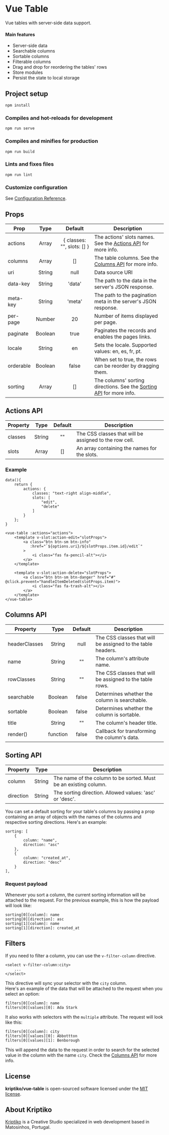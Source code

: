# Vue Table

Vue tables with server-side data support.

#### Main features

 - Server-side data
 - Searchable columns
 - Sortable columns
 - Filterable columns
 - Drag and drop for reordering the tables' rows
 - Store modules
 - Persist the state to local storage


## Project setup
```
npm install
```

### Compiles and hot-reloads for development
```
npm run serve
```

### Compiles and minifies for production
```
npm run build
```

### Lints and fixes files
```
npm run lint
```

### Customize configuration
See [Configuration Reference](https://cli.vuejs.org/config/).


## Props

| Prop      | Type    | Default                    | Description                                                                            |
|-----------|:-------:|:--------------------------:|----------------------------------------------------------------------------------------|
| actions   | Array   | { classes: "", slots: [] } | The actions' slots names. See the [Actions API](#actions-api) for more info.           |
| columns   | Array   | []                         | The table columns. See the [Columns API](#columns-api) for more info.                  |
| uri       | String  | null                       | Data source URI                                                                        |
| data-key  | String  | 'data'                     | The path to the data in the server's JSON response.                                    |
| meta-key  | String  | 'meta'                     | The path to the pagination meta in the server's JSON response.                         |
| per-page  | Number  | 20                         | Number of items displayed per page.                                                    |
| paginate  | Boolean | true                       | Paginates the records and enables the pages links.                                     |
| locale    | String  | en                         | Sets the locale. Supported values: en, es, fr, pt.                                     |
| orderable | Boolean | false                      | When set to true, the rows can be reorder by dragging them.                            |
| sorting   | Array   | []                         | The columns' sorting directions. See the [Sorting API](#sorting-api) for more info.    |


## Actions API

| Property  | Type      | Default | Description                                                    | 
|-----------|:---------:|:-------:|----------------------------------------------------------------|
| classes   | String    | ""      | The CSS classes that will be assigned to the row cell.         |
| slots     | Array     | []      | An array containing the names for the slots.                   |

### Example
```
data(){
    return {
        actions: {
            classes: "text-right align-middle",
            slots: [
                "edit",
                "delete"
            ]
        }
    };
}
```

```
<vue-table :actions="actions">
    <template v-slot:action-edit="slotProps">
        <a class="btn btn-sm btn-info"
           :href="`${options.uri}/${slotProps.item.id}/edit`"
        >
            <i class="fas fa-pencil-alt"></i>
        </a>
    </template>

    <template v-slot:action-delete="slotProps">
        <a class="btn btn-sm btn-danger" href="#" @click.prevent="handleItemDeleted(slotProps.item)">
            <i class="fas fa-trash-alt"></i>
        </a>
    </template>
</vue-table>
```


## Columns API

| Property      | Type     | Default | Description                                                    | 
|---------------|:--------:|:-------:|----------------------------------------------------------------|
| headerClasses | String   | null    | The CSS classes that will be assigned to the table headers.    |
| name          | String   | ""      | The column's attribute name.                                   | 
| rowClasses    | String   | ""      | The CSS classes that will be assigned to the table rows.       |
| searchable    | Boolean  | false   | Determines whether the column is searchable.                   |
| sortable      | Boolean  | false   | Determines whether the column is sortable.                     |
| title         | String   | ""      | The column's header title.                                     |
| render()      | function | false   | Callback for transforming the column's data.                   |


## Sorting API

| Property      | Type     | Description                                                      | 
|---------------|:--------:|------------------------------------------------------------------|
| column        | String   | The name of the column to be sorted. Must be an existing column. |
| direction     | String   | The sorting direction. Allowed values: 'asc' or 'desc'.          |

You can set a default sorting for your table's columns by passing a prop containing an array of objects with the names 
of the columns and respective sorting directions. Here's an example:

```
sorting: [
    {
        column: "name",
        direction: "asc"
    },
    {
        column: "created_at",
        direction: "desc"
    }
],
``` 

### Request payload
Whenever you sort a column, the current sorting information will be attached to the request. For the previous example,
this is how the payload will look like:
```
sorting[0][column]: name
sorting[0][direction]: asc
sorting[1][column]: name
sorting[1][direction]: created_at
```

## Filters

If you need to filter a column, you can use the `v-filter-column` directive.
```
<select v-filter-column:city>
    ...
</select>
```
This directive will sync your selector with the `city` column.<br>
Here's an example of the data that will be attached to the request when you select an option:
```
filters[0][column]: name
filters[0][values][0]: Ada Stark
```
It also works with selectors with the `multiple` attribute. The request will look like this:
```
filters[0][column]: city
filters[0][values][0]: Abbottton
filters[0][values][1]: Benborough
```
This will append the data to the request in order to search for the selected value in the column with the name `city`. Check the [Columns API](#columns-api) for more info.


## License

**kriptiko/vue-table** is open-sourced software licensed under the [MIT license](https://github.com/KriptikoCreativeStudio/vue-table/blob/master/LICENSE).


## About Kriptiko

[Kriptiko](https://www.kriptiko.com) is a Creative Studio specialized in web development based in Matosinhos, Portugal.
